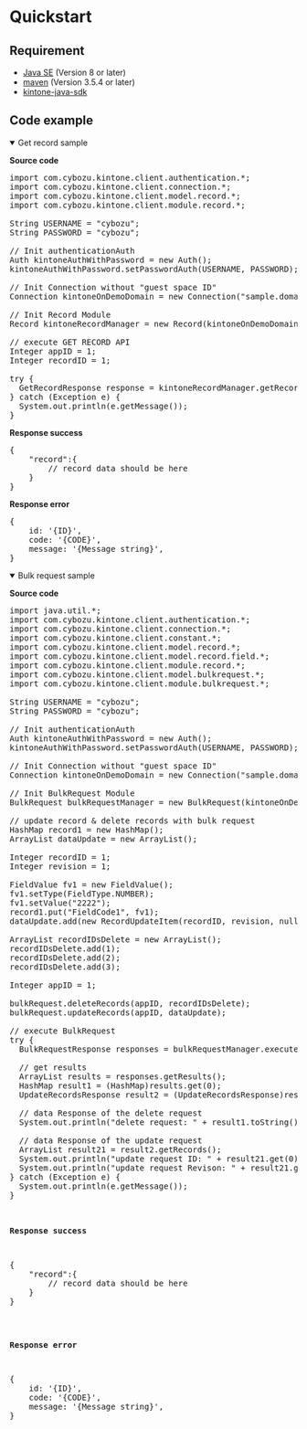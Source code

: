 # Quickstart

## Requirement

* [Java SE](http://www.oracle.com/technetwork/java/javase/downloads/jdk8-downloads-2133151.html) (Version 8 or later)
* [maven](https://maven.apache.org/download.cgi) (Version 3.5.4 or later)
* [kintone-java-sdk](https://github.dev.cybozu.co.jp/SC/kintone-java-sdk)

## Code example

<details class="tab-container" open>
<Summary>Get record sample</Summary>

<strong class="tab-name">Source code</strong>

<pre class="inline-code">
import com.cybozu.kintone.client.authentication.*;
import com.cybozu.kintone.client.connection.*;
import com.cybozu.kintone.client.model.record.*;
import com.cybozu.kintone.client.module.record.*;

String USERNAME = "cybozu";
String PASSWORD = "cybozu";

// Init authenticationAuth
Auth kintoneAuthWithPassword = new Auth();
kintoneAuthWithPassword.setPasswordAuth(USERNAME, PASSWORD);

// Init Connection without "guest space ID"
Connection kintoneOnDemoDomain = new Connection("sample.domain.dot", kintoneAuthWithPassword);

// Init Record Module
Record kintoneRecordManager = new Record(kintoneOnDemoDomain);

// execute GET RECORD API
Integer appID = 1;
Integer recordID = 1;

try {
  GetRecordResponse response = kintoneRecordManager.getRecord(appID, recordID);
} catch (Exception e) {
  System.out.println(e.getMessage());
}
</pre>

<strong class="tab-name">Response success</strong>

<pre class="inline-code">
{
    "record":{
        // record data should be here
    }
}
</pre>

<strong class="tab-name">Response error</strong>

<pre class="inline-code">
{
    id: '{ID}',
    code: '{CODE}',
    message: '{Message string}',
}
</pre>

</details>

<details class="tab-container" open>
<Summary>Bulk request sample</Summary>

<strong class="tab-name">Source code</strong>

<pre class="inline-code">
import java.util.*;
import com.cybozu.kintone.client.authentication.*;
import com.cybozu.kintone.client.connection.*;
import com.cybozu.kintone.client.constant.*;
import com.cybozu.kintone.client.model.record.*;
import com.cybozu.kintone.client.model.record.field.*;
import com.cybozu.kintone.client.module.record.*;
import com.cybozu.kintone.client.model.bulkrequest.*;
import com.cybozu.kintone.client.module.bulkrequest.*;

String USERNAME = "cybozu";
String PASSWORD = "cybozu";

// Init authenticationAuth
Auth kintoneAuthWithPassword = new Auth();
kintoneAuthWithPassword.setPasswordAuth(USERNAME, PASSWORD);

// Init Connection without "guest space ID"
Connection kintoneOnDemoDomain = new Connection("sample.domain.dot", kintoneAuthWithPassword);

// Init BulkRequest Module
BulkRequest bulkRequestManager = new BulkRequest(kintoneOnDemoDomain);

// update record & delete records with bulk request
HashMap<String, FieldValue> record1 = new HashMap<String, FieldValue>();
ArrayList<RecordUpdateItem> dataUpdate = new ArrayList<RecordUpdateItem>();

Integer recordID = 1;
Integer revision = 1;

FieldValue fv1 = new FieldValue();
fv1.setType(FieldType.NUMBER);
fv1.setValue("2222");
record1.put("FieldCode1", fv1);
dataUpdate.add(new RecordUpdateItem(recordID, revision, null, record1));

ArrayList<Integer> recordIDsDelete = new ArrayList<Integer>();
recordIDsDelete.add(1);
recordIDsDelete.add(2);
recordIDsDelete.add(3);

Integer appID = 1;

bulkRequest.deleteRecords(appID, recordIDsDelete);
bulkRequest.updateRecords(appID, dataUpdate);

// execute BulkRequest
try {
  BulkRequestResponse responses = bulkRequestManager.execute();

  // get results
  ArrayList<Object> results = responses.getResults();
  HashMap result1 = (HashMap)results.get(0);
  UpdateRecordsResponse result2 = (UpdateRecordsResponse)results.get(1);

  // data Response of the delete request
  System.out.println("delete request: " + result1.toString());

  // data Response of the update request
  ArrayList<RecordUpdateResponseItem> result21 = result2.getRecords();
  System.out.println("update request ID: " + result21.get(0).getID());
  System.out.println("update request Revison: " + result21.get(0).getRevision());
} catch (Exception e) {
  System.out.println(e.getMessage());
}
</pre>

<strong class="tab-name">Response success</strong>

<pre class="inline-code">
{
    "record":{
        // record data should be here
    }
}
</pre>

<strong class="tab-name">Response error</strong>

<pre class="inline-code">
{
    id: '{ID}',
    code: '{CODE}',
    message: '{Message string}',
}
</pre>

</details>
